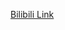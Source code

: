 [Bilibili Link](https://www.bilibili.com/video/BV1DpX9YGES4/?vd_source=c801aa3fac0e6e97b0df71f74a8b25bd&__readwiseLocation=)